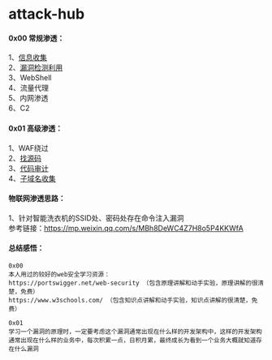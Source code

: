 # attack-hub

#### 0x00 常规渗透：  
1、[信息收集](https://github.com/ybdt/attack-hub/blob/main/%E4%BF%A1%E6%81%AF%E6%94%B6%E9%9B%86.md)  
2、[漏洞检测利用](https://github.com/ybdt/exp-hub)  
3、WebShell  
4、流量代理  
5、内网渗透  
6、C2

#### 0x01 高级渗透：  
1、WAF绕过  
2、[找源码](https://github.com/ybdt/attack-hub/blob/main/%E6%89%BE%E6%BA%90%E7%A0%81%E6%80%9D%E8%B7%AF.md)  
3、[代码审计](https://github.com/ybdt/audit-hub)  
4、[子域名收集](https://github.com/ybdt/attack-hub/blob/main/%E5%AD%90%E5%9F%9F%E5%90%8D%E6%94%B6%E9%9B%86.md)

#### 物联网渗透思路：  
1、针对智能洗衣机的SSID处、密码处存在命令注入漏洞  
参考链接：https://mp.weixin.qq.com/s/MBh8DeWC4Z7H8o5P4KKWfA

#### 总结感悟：
```
0x00  
本人用过的较好的web安全学习资源：  
https://portswigger.net/web-security （包含原理讲解和动手实验，原理讲解的很清楚，免费）  
https://www.w3schools.com/ （包含知识点讲解和动手实验，知识点讲解的很清楚，免费）

0x01  
学习一个漏洞的原理时，一定要考虑这个漏洞通常出现在什么样的开发架构中，这样的开发架构通常出现在什么样的业务中，每次积累一点，日积月累，最终成长为看到一个业务大概就知道存在什么漏洞
```
